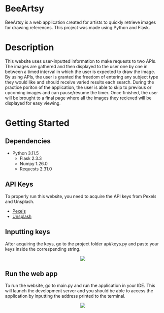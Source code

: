 # BeeArtsy
BeeArtsy is a web application created for artists to quickly retrieve images for drawing references. This project was made using Python and Flask. 

# Description
This website uses user-inputted information to make requests to two APIs. The images are gathered and then displayed to the user one by one in between a timed interval in which the user is expected to draw the image. By using APIs, the user is granted the freedom 
of entering any subject type they would like and should receive varied results each search. During the practice poriton of the application, the user is able to skip to previous or upcoming images and can pause/resume the timer. Once finished, the user will 
be brought to a final page where all the images they recieved will be displayed for easy viewing. 

# Getting Started 
## Dependencies 
* Python 3.11.5
  * Flask 2.3.3
  * Numpy 1.26.0
  * Requests 2.31.0

## API Keys 
To properly run this website, you need to acquire the API keys from Pexels and Unsplash. 
* [Pexels](https://www.pexels.com/api/)
* [Unsplash](https://unsplash.com/documentation#creating-a-developer-account)

## Inputting keys 
After acquiring the keys, go to the project folder api/keys.py and paste your keys inside the correspending string. 
<p align="center">
  <img src="https://github.com/Cpoly02/BeeArtsy/assets/90474907/48daa601-1da9-46c7-955e-d28a00ff3fcb"/>
</p>

## Run the web app 
To run the website, go to main.py and run the application in your IDE. This will launch the development server and you should be able to access the application by inputting the address printed to the terminal. 
<p align="center">
  <img src="https://github.com/Cpoly02/BeeArtsy/assets/90474907/daaa5a64-8f1b-424d-b59a-adc5e393b170"/>
</p>
